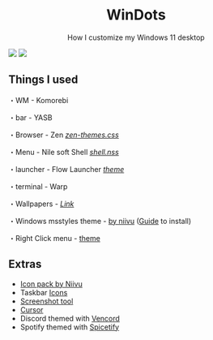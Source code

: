 <p align="center">
    <h1 align="center">WinDots</h2>
</p>

<p align="center">How I customize my Windows 11 desktop</p>

![](https://github.com/lorebookfeen/Dotfiles/blob/main/yeABNhU.jpeg)
![](https://github.com/lorebookfeen/Dotfiles/blob/main/f47dlvu.jpeg)

## Things I used

・WM - Komorebi

・bar -  YASB

・Browser -  Zen [*zen-themes.css*](https://pastebin.com/hQzdpJ7u)

・Menu -  Nile soft Shell [*shell.nss*](https://pastebin.com/R5CJQssX)

・launcher -  Flow Launcher [*theme*](https://github.com/abhidahal/onsetGlaze.flow)

・terminal -  Warp

・Wallpapers -  [*Link*](https://www.wallpaperengine.io/en)

・Windows msstyles theme -  [by niivu](https://www.deviantart.com/niivu/art/pi11z-for-Windows-11-1084568949) ([Guide](https://www.deviantart.com/niivu/art/How-to-install-Windows-10-or-11-Themes-708835586) to install)

・Right Click menu -  [theme](https://github.com/lunar-os/windowsdesktop3/blob/main/theme.nss)

## Extras

- [Icon pack by Niivu](https://github.com/lunar-os/windowsdesktop3/blob/main/7tsp%20Pi11z.7z)
- Taskbar [Icons](https://tablericons.com/)
- [Screenshot tool](https://getsharex.com/)
- [Cursor](https://www.deviantart.com/jepricreations/art/Windows-11-Cursors-Concept-HDPI-890672103)
- Discord themed with [Vencord](https://vencord.dev/)
- Spotify themed with [Spicetify](https://spicetify.app/)

